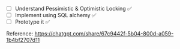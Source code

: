 - [ ] Understand Pessimistic & Optimistic Locking ✅
- [ ] Implement using SQL alchemy ✅
- [ ] Prototype it ✅

Reference: https://chatgpt.com/share/67c9442f-5b04-800d-a059-1b4bf2707d11